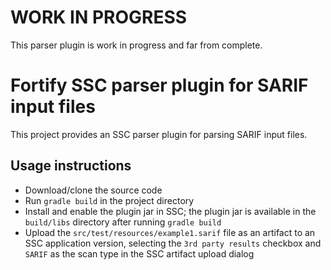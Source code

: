 # WORK IN PROGRESS
This parser plugin is work in progress and far from complete.

# Fortify SSC parser plugin for SARIF input files

This project provides an SSC parser plugin for parsing SARIF input files.

## Usage instructions

* Download/clone the source code
* Run `gradle build` in the project directory
* Install and enable the plugin jar in SSC; the plugin jar is available in the 
  `build/libs` directory after running `gradle build`
* Upload the `src/test/resources/example1.sarif` file as an
  artifact to an SSC application version, selecting the `3rd party results` 
  checkbox and `SARIF` as the scan type in the SSC artifact upload 
  dialog

